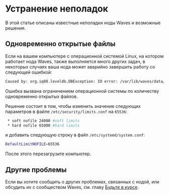 # Устранение неполадок

В этой статье описаны известные неполадки ноды Waves и возможные решения.

## Одновременно открытые файлы

   Если на вашем компьютере с операционной системой Linux, на котором работает нода Waves, также выполняется много других задач, в некоторых случаях ваша нода может аварийно завершить работу со следующей ошибкой:

   ```bash
   Caused by: org.iq80.leveldb.DBException: IO error: /var/lib/waves/data/33837022.ldb: Too many open files
   ```

   Ошибка вызвана ограничением операционной системы по количеству одновременно открытых файлов.

   Решение состоит в том, чтобы изменить значение следующих параметров в файле `/etc/security/limits.conf` на `65536`:

   ```bash
    * soft nofile 24000 #soft limits
    * hard nofile 65000 #hard limits
   ```

   и добавить следующую строку в файл `/etc/systemd/system.conf`:

   ```bash
   DefaultLimitNOFILE=65536
   ```

После этого перезагрузите компьютер.

## Другие проблемы

Если вы хотите сообщить о других проблемах, связанных с нодой, или обсудить их с сообществом Waves, см. главу [Будьте в курсе](/ru/keep-in-touch/).
